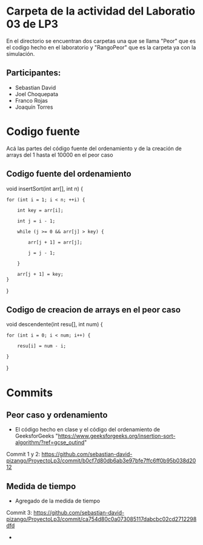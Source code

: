 # Carpeta de la actividad del Laboratio 03 de LP3

En el directorio se encuentran dos carpetas una que se llama "Peor" que es el codigo hecho en el laboratorio y "RangoPeor" que es la carpeta ya con la simulación.

## Participantes:
- Sebastian David
- Joel Choquepata
- Franco Rojas
- Joaquín Torres

# Codigo fuente

Acá las partes del código fuente del ordenamiento y de la creación de arrays del 1 hasta el 10000 en el peor caso

## Codigo fuente del ordenamiento

void insertSort(int arr[], int n) {

    for (int i = 1; i < n; ++i) {

        int key = arr[i];

        int j = i - 1;

        while (j >= 0 && arr[j] > key) {
        
            arr[j + 1] = arr[j];

            j = j - 1;

        }

        arr[j + 1] = key;
    }
}

## Codigo de creacion de arrays en el peor caso

void descendente(int resu[], int num) {

    for (int i = 0; i < num; i++) {

        resu[i] = num - i;

    }
}

# Commits

## Peor caso y ordenamiento

- El código hecho en clase y el código del ordenamiento de GeeksforGeeks "https://www.geeksforgeeks.org/insertion-sort-algorithm/?ref=gcse_outind"

Commit 1 y 2: https://github.com/sebastian-david-pizango/ProyectoLp3/commit/b0cf7d80db6ab3e97bfe7ffc6ff0b95b038d2012

## Medida de tiempo
- Agregado de la medida de tiempo

Commit 3: https://github.com/sebastian-david-pizango/ProyectoLp3/commit/ca754d80c0a073085117dabcbc02cd2712298dfd


-
